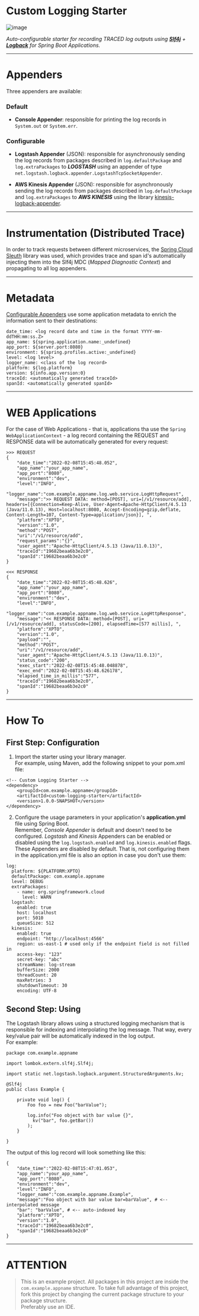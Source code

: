 # Custom Logging Starter  
![image](https://img.shields.io/badge/Java-ED8B00?style=for-the-badge&logo=java&logoColor=white)
  
_Auto-configurable starter for recording TRACED log outputs using **[Slf4j](https://www.slf4j.org)** + **[Logback](https://logback.qos.ch)** for Spring Boot Applications._

---

# Appenders

Three appenders are available:

### Default

* __Console Appender__: responsible for printing the log records in ```System.out``` or ```System.err```.

### Configurable

* __Logstash Appender__ (JSON): responsible for asynchronously sending the log records from packages described
  in ```log.defaultPackage``` and ```log.extraPackages``` to **_LOGSTASH_** using an appender of
  type ```net.logstash.logback.appender.LogstashTcpSocketAppender```.


* __AWS Kinesis Appender__ (JSON): responsible for asynchronously sending the log records from packages described
  in ```log.defaultPackage``` and ```log.extraPackages``` to **_AWS KINESIS_** using the
  library [kinesis-logback-appender](https://github.com/hyp3rventures/kinesis-logback-appender).

---

# Instrumentation (Distributed Trace)  

In order to track requests between different microservices,
the [Spring Cloud Sleuth](https://spring.io/projects/spring-cloud-sleuth) library was used, which provides trace and
span id's automatically injecting them into the Slf4j MDC
(_Mapped Diagnostic Context_) and propagating to all log appenders.
  
---

# Metadata

[Configurable Appenders](#Configurable) use some application metadata to enrich the information sent to their
destinations:

```
date_time: <log record date and time in the format YYYY-mm-ddTHH:mm:ss.Z>
app_name: ${spring.application.name:_undefined}
app_port: ${server.port:8080}
environment: ${spring.profiles.active:_undefined}
level: <log level>
logger_name: <class of the log record>
platform: ${log.platform}
version: ${info.app.version:0}
traceId: <automatically generated traceId>
spanId: <automatically generated spanId>
```

---

# WEB Applications

For the case of Web Applications - that is, applications tha use the ```Spring WebApplicationContext``` - a log record
containing the REQUEST and RESPONSE data will be automatically generated for every request:

```
>>> REQUEST
{
    "date_time":"2022-02-08T15:45:48.052",
    "app_name":"your_app_name",
    "app_port":"8080",
    "environment":"dev",
    "level":"INFO",
    "logger_name":"com.example.appname.log.web.service.LogHttpRequest",
    "message":">> REQUEST DATA: method=[POST], uri=[/v1/resource/add], headers=[{Connection=Keep-Alive, User-Agent=Apache-HttpClient/4.5.13 (Java/11.0.13), Host=localhost:8080, Accept-Encoding=gzip,deflate, Content-Length=107, Content-Type=application/json}], ",
    "platform":"XPTO",
    "version":"1.0",
    "method":"POST",
    "uri":"/v1/resource/add",
    "request_params":"{}",
    "user_agent":"Apache-HttpClient/4.5.13 (Java/11.0.13)",
    "traceId":"19682beaa6b3e2c0",
    "spanId":"19682beaa6b3e2c0"
}
```

```
<<< RESPONSE
{
    "date_time":"2022-02-08T15:45:48.626",
    "app_name":"your_app_name",
    "app_port":"8080",
    "environment":"dev",
    "level":"INFO",
    "logger_name":"com.example.appname.log.web.service.LogHttpResponse",
    "message":"<< RESPONSE DATA: method=[POST], uri=[/v1/resource/add], statusCode=[200], elapsedTime=[577 millis], ",
    "platform":"XPTO",
    "version":"1.0",
    "payload":"",
    "method":"POST",
    "uri":"/v1/resource/add",
    "user_agent":"Apache-HttpClient/4.5.13 (Java/11.0.13)",
    "status_code":"200",
    "exec_start":"2022-02-08T15:45:48.048878",
    "exec_end":"2022-02-08T15:45:48.626178",
    "elapsed_time_in_millis":"577",
    "traceId":"19682beaa6b3e2c0",
    "spanId":"19682beaa6b3e2c0"
}
```

---

# How To

## First Step: Configuration

1. Import the starter using your library manager.  
   For example, using Maven, add the following snippet to your pom.xml file:

```
<!-- Custom Logging Starter -->
<dependency>
    <groupId>com.example.appname</groupId>
    <artifactId>custom-logging-starter</artifactId>
    <version>1.0.0-SNAPSHOT</version>
</dependency>
```

2. Configure the usage parameters in your application's __application.yml__ file using Spring Boot.  
   Remember, _Console Appender_ is default and doesn't need to be configured. _Logstash_ and _Kinesis_ Appenders can be
   enabled or disabled using the ```log.logstash.enabled``` and ```log.kinesis.enabled``` flags.  
   These Appenders are disabled by default. That is, not configuring them in the application.yml file is also an option
   in case you don't use them:

```
log:
  platform: ${PLATFORM:XPTO}
  defaultPackage: com.example.appname
  level: DEBUG
  extraPackages:
    - name: org.springframework.cloud
      level: WARN
  logstash:
    enabled: true
    host: localhost
    port: 5010
    queueSize: 512
  kinesis:
    enabled: true
    endpoint: "http://localhost:4566"
    region: us-east-1 # used only if the endpoint field is not filled in
    access-key: "123"
    secret-key: "abc"
    streamName: log-stream
    bufferSize: 2000
    threadCount: 20
    maxRetries: 3
    shutdownTimeout: 30
    encoding: UTF-8
```

## Second Step: Using

The Logstash library allows using a structured logging mechanism that is responsible for indexing and interpolating the
log message. That way, every key/value pair will be automatically indexed in the log output.  
For example:

```
package com.example.appname

import lombok.extern.slf4j.Slf4j;

import static net.logstash.logback.argument.StructuredArguments.kv;

@Slf4j
public class Example {

    private void log() {
        Foo foo = new Foo("barValue");
        
        log.info("Foo object with bar value {}", 
          kv("bar", foo.getBar())
        );
    }

}

```

The output of this log record will look something like this:

```
{
    "date_time":"2022-02-08T15:47:01.053",
    "app_name":"your_app_name",
    "app_port":"8080",
    "environment":"dev",
    "level":"INFO",
    "logger_name":"com.example.appname.Example",
    "message":"Foo object with bar value bar=barValue", # <-- interpolated message
    "bar": "barValue", # <-- auto-indexed key
    "platform":"XPTO",
    "version":"1.0",
    "traceId":"19682beaa6b3e2c0",
    "spanId":"19682beaa6b3e2c0"
}
```

---

# ATTENTION

> This is an example project. All packages in this project are inside the ```com.example.appname``` structure. To take
> full advantage of this project, fork this project by changing the current package structure to your package
> structure.  
> Preferably use an IDE.


